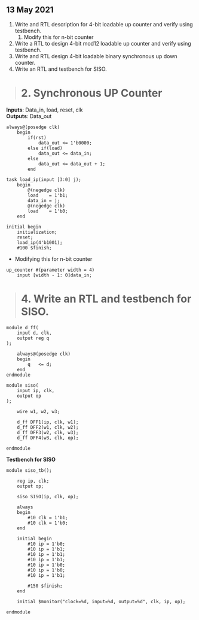 ## 13 May 2021
1. Write and RTL description for 4-bit loadable up counter and verify using testbench.
   1. Modify this for n-bit counter
2. Write a RTL to design 4-bit mod12 loadable up counter and verify using testbench.
3. Write and RTL design 4-bit loadable binary synchronous up down counter.
4. Write an RTL and testbench for SISO.

> # 2. Synchronous UP Counter

**Inputs**: Data_in, load, reset, clk  
**Outputs**: Data_out

```
always@(posedge clk)
    begin 
        if(rst)
            data_out <= 1'b0000;
        else if(load)
            data_out <= data_in;
        else
            data_out <= data_out + 1;
        end

task load_ip(input [3:0] j);
    begin
        @(negedge clk)
        load    = 1'b1;
        data_in = j;
        @(negedge clk)
        load    = 1'b0;
    end

initial begin
    initialization;
    reset;
    load_ip(4'b1001);
    #100 $finish;
```
- Modifying this for n-bit counter

```
up_counter #(parameter width = 4)
    input [width - 1: 0]data_in;

```

># 4. Write an RTL and testbench for SISO.

```
module d_ff(
    input d, clk,
    output reg q
);

    always@(posedge clk)
    begin
        q   <= d;
    end
endmodule

module siso(
    input ip, clk,
    output op
);

    wire w1, w2, w3;

    d_ff DFF1(ip, clk, w1);
    d_ff DFF2(w1, clk, w2);
    d_ff DFF3(w2, clk, w3);
    d_ff DFF4(w3, clk, op);

endmodule

```

**Testbench for SISO**
```
module siso_tb();

    reg ip, clk;
    output op;

    siso SISO(ip, clk, op);

    always
    begin
        #10 clk = 1'b1;
        #10 clk = 1'b0;
    end

    initial begin
        #10 ip = 1'b0;
        #10 ip = 1'b1;
        #10 ip = 1'b1;
        #10 ip = 1'b1;
        #10 ip = 1'b0;
        #10 ip = 1'b0;
        #10 ip = 1'b1;

        #150 $finish;
    end

    initial $monitor("clock=%d, input=%d, output=%d", clk, ip, op);

endmodule
```